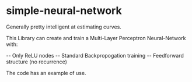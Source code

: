 # simple-neural-network
Generally pretty intelligent at estimating curves.

This Library can create and train a Multi-Layer Perceptron Neural-Network with:

-- Only ReLU nodes
-- Standard Backpropogation training
-- Feedforward structure (no recurrence)

The code has an example of use.
